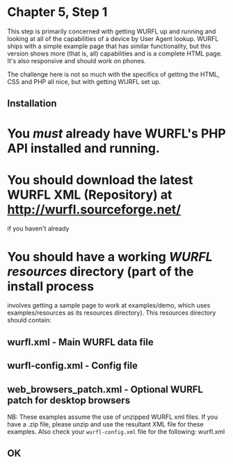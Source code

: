 Chapter 5, Step 1
=================

This step is primarily concerned with getting WURFL up and running and looking
at all of the capabilities of a device by User Agent lookup. WURFL ships with a
simple example page that has similar functionality, but this version shows more
(that is, all) capabilities and is a complete HTML page. It's also responsive
and should work on phones.

The challenge here is not so much with the specifics of getting the HTML, CSS
and PHP all nice, but with getting WURFL set up.

Installation
------------

# You _must_ already have WURFL's PHP API installed and running.
# You should download the latest WURFL XML (Repository) at http://wurfl.sourceforge.net/
if you haven't already
# You should have a working _WURFL resources_ directory (part of the install process
involves getting a sample page to work at examples/demo, which uses examples/resources
as its resources directory). This resources directory should contain:
## wurfl.xml - Main WURFL data file
## wurfl-config.xml - Config file
## web_browsers_patch.xml - Optional WURFL patch for desktop browsers
NB: These examples assume the use of unzipped WURFL xml files. If you have a .zip file,
please unzip and use the resultant XML file for these examples. Also check your `wurfl-config.xml`
file for the following:
    <main-file>wurfl.xml</main-file>
## OK